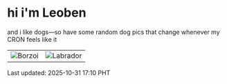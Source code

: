 # hi i'm Leoben

and i like dogs—so have some random dog pics that change whenever my CRON feels like it

|  |  |
|--------|----------|
| ![Borzoi](https://random-dog-vercel.vercel.app/api/random-borzoi?v=1761901849) | ![Labrador](https://random-dog-vercel.vercel.app/api/random-labrador?v=1761901849) |

Last updated: 2025-10-31 17:10 PHT
